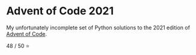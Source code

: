 # Advent of Code 2021

My unfortunately incomplete set of Python solutions to the 2021 edition of [Advent of Code](https://adventofcode.com).

48 / 50 ⭐
